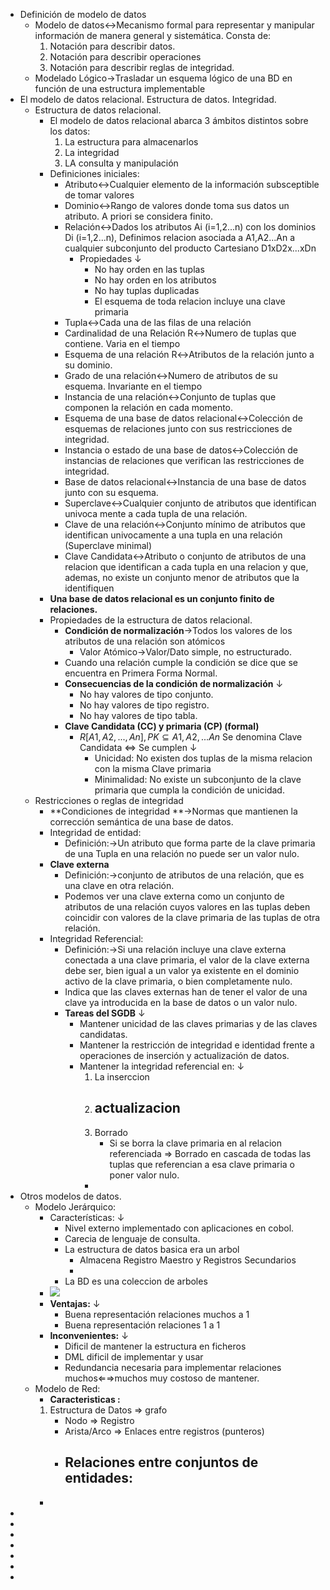 - Definición de modelo de datos 
    - Modelo de datos↔Mecanismo formal para representar y manipular información de manera general y sistemática. Consta de:
        1. Notación para describir datos.
        2. Notación para describir operaciones
        3. Notación para describir reglas de integridad. 
    - Modelado Lógico→Trasladar un esquema lógico de una BD en función de una estructura implementable
- El modelo de datos relacional. Estructura de datos. Integridad.
    - Estructura de datos relacional.
        - El modelo de datos relacional abarca 3 ámbitos distintos sobre los datos:
            1. La estructura para almacenarlos
            2. La integridad
            3. LA consulta y manipulación
        - Definiciones iniciales:
            - Atributo↔Cualquier elemento de la información subsceptible de tomar valores
            - Dominio↔Rango de valores donde toma sus datos un atributo. A priori se considera finito.
            - Relación↔Dados los atributos Ai (i=1,2...n) con los dominios Di (i=1,2...n), Definimos relacion asociada a A1,A2...An a cualquier subconjunto del producto Cartesiano D1xD2x...xDn
                - Propiedades ↓ 
                    - No hay orden en las tuplas
                    - No hay orden en los atributos
                    - No hay tuplas duplicadas
                    - El esquema de toda relacion incluye una clave primaria
            - Tupla↔Cada una de las filas de una relación
            - Cardinalidad de una Relación R↔Numero de tuplas que contiene. Varia en el tiempo
            - Esquema de una relación R↔Atributos de la relación junto a su dominio.
            - Grado de una relación↔Numero de atributos de su esquema. Invariante en el tiempo
            - Instancia de una relación↔Conjunto de tuplas que componen la relación en cada momento.
            - Esquema de una base de datos relacional↔Colección de esquemas de relaciones junto con sus restricciones de integridad.
            - Instancia o estado de una base de datos↔Colección de instancias de relaciones que verifican las restricciones de integridad.
            - Base de datos relacional↔Instancia de una base de datos junto con su esquema.
            - Superclave↔Cualquier conjunto de atributos que identifican univoca mente a cada tupla de una relación.
            - Clave de una relación↔Conjunto mínimo de atributos que identifican univocamente a una tupla en una relación (Superclave minimal)
            - Clave Candidata↔Atributo o conjunto de atributos de una relacion que identifican a cada tupla en una relacion y que, ademas, no existe un conjunto menor de atributos que la identifiquen
        - **Una base de datos relacional es un conjunto finito de relaciones.**  
        - Propiedades de la estructura de datos relacional.
            - **Condición de normalización**→Todos los valores de los atributos de una relación son atómicos
                - Valor Atómico→Valor/Dato simple, no estructurado.
            - Cuando una relación cumple la condición se dice que se encuentra en Primera Forma Normal. 
            - **Consecuencias de la condición de normalización** ↓ 
                - No hay valores de tipo conjunto.
                - No hay valores de tipo registro.
                - No hay valores de tipo tabla.
            - **Clave Candidata (CC) y primaria (CP) (formal)**
                - $R[A1,A2,...,An], PK ⊆ {A1,A2,...An}$ Se denomina Clave Candidata ⇔ Se cumplen ↓ 
                    - Unicidad: No existen dos tuplas de la misma relacion con la misma Clave primaria
                    - Minimalidad: No existe un subconjunto de la clave primaria que cumpla la condición de unicidad.
    - Restricciones o reglas de integridad
        - **Condiciones de integridad **→Normas que mantienen la corrección semántica de una base de datos.
        - Integridad de entidad:
            - Definición:→Un atributo que forma parte de la clave primaria de una Tupla en una relación no puede ser un valor nulo.
        - **Clave externa**  
            - Definición:→conjunto de atributos de una relación, que es una clave en otra relación.
            - Podemos ver una clave externa como un conjunto de atributos de una relación cuyos valores en las tuplas deben coincidir con valores de la clave primaria de las tuplas de otra relación.
        - Integridad Referencial: 
            - Definición:→Si una relación incluye una clave externa conectada a una clave primaria, el valor de la clave externa debe ser, bien igual a un valor ya existente en el dominio activo de la clave primaria, o bien completamente nulo.
            - Indica que las claves externas han de tener el valor de una clave ya introducida en la base de datos o un valor nulo.
            - **Tareas del SGDB** ↓ 
                - Mantener unicidad de las claves primarias y de las claves candidatas.
                - Mantener la restricción de integridad e identidad frente a operaciones de inserción y actualización de datos.
                - Mantener la integridad referencial en: ↓ 
                    1. La inserccion
                    2. actualizacion 
                        - 
                    3. Borrado 
                        - Si se borra la clave primaria en al relacion referenciada ⇒ Borrado en cascada de todas las tuplas que referencian a esa clave primaria o poner valor nulo.
                    - 
- Otros modelos de datos.
    - Modelo Jerárquico:
        - Características: ↓ 
            - Nivel externo implementado con aplicaciones en cobol.
            - Carecia de lenguaje de consulta.
            - La estructura de datos basica era un arbol
                - Almacena Registro Maestro y Registros Secundarios
                - 
            - La BD es una coleccion de arboles
        - ![](https://remnote-user-data.s3.amazonaws.com/rxowwfOdnWZ-8CXrV27QpzuvjDfLMobxHXGO30Q-rGBsVEStWy_-Mg2j967s8NmaUSiY-4rH5tiNjimhkftep-MdflNjC3Aa9iuoLxyy7Ba66l2r33E2xLfnjXSvfLmC.png) 
        - **Ventajas:** ↓ 
            - Buena representación relaciones muchos a 1
            - Buena representación relaciones 1 a 1
        - **Inconvenientes:** ↓ 
            - Dificil de mantener la estructura en ficheros
            - DML dificil de implementar y usar
            - Redundancia necesaria para implementar relaciones muchos⇐⇒muchos muy costoso de mantener.
    - Modelo de Red:
        - **Caracteristicas :**
        1. Estructura de Datos ⇒ grafo
            - Nodo ⇒ Registro
            - Arista/Arco ⇒ Enlaces entre registros (punteros)
            - Relaciones entre conjuntos de entidades:
                - 
        - 
- 
- 
- 
- 
- 
- 
- 
